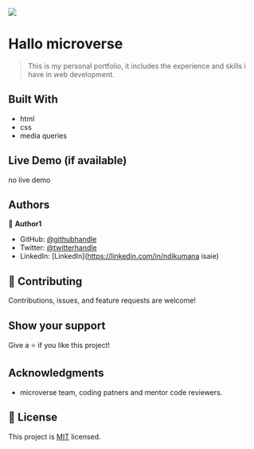 ![](https://img.shields.io/badge/Microverse-blueviolet)

# Hallo microverse

> This is my personal portfolio, it includes the experience and skills i have
in web development.


## Built With

- html 
- css
- media queries

## Live Demo (if available)

no live demo

## Authors

👤 **Author1**

- GitHub: [@githubhandle](https://github.com/ndikumanaisaie)
- Twitter: [@twitterhandle](https://twitter.com/Ndikumana)
- LinkedIn: [LinkedIn](https://linkedin.com/in/ndikumana isaie)



## 🤝 Contributing

Contributions, issues, and feature requests are welcome!


## Show your support

Give a ⭐️ if you like this project!

## Acknowledgments

- microverse team, coding patners and mentor code reviewers.


## 📝 License

This project is [MIT](./MIT.md) licensed.

